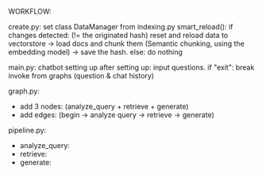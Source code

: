 WORKFLOW:

create.py:
set class DataManager from indexing.py
smart_reload(): 
if changes detected: (!= the originated hash)
    reset and reload data to vectorstore
    -> load docs and chunk them (Semantic chunking, using the embedding model) -> save the hash.
else: do nothing

main.py:
chatbot setting up
after setting up:
    input questions.
    if "exit":
        break
    invoke from graphs (question & chat history)

graph.py:
- add 3 nodes: (analyze_query + retrieve + generate)
- add edges: (begin -> analyze query -> retrieve -> generate)

pipeline.py:
- analyze_query:
- retrieve:
- generate:
